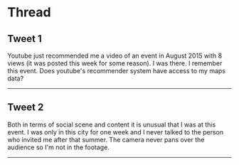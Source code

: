 # Thread

## Tweet 1

Youtube just recommended me a video of an event in August 2015 with 8 views (it was posted this week for some reason). I was there. I remember this event. Does youtube's recommender system have access to my maps data?

---

## Tweet 2

Both in terms of social scene and content it is unusual that I was at this event. I was only in this city for one week and I never talked to the person who invited me after that summer. The camera never pans over the audience so I'm not in the footage.

---

